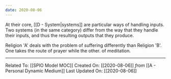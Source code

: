```yaml
---
date: 2020-08-06
---
```


At their core, [[D - System|systems]] are particular ways of handling inputs. Two systems (in the same category) differ from the way that they handle their inputs, and thus the resulting outputs that they produce. 

Religion 'A' deals with the problem of suffering differently than Religion 'B'. One takes the route of prayer while the other. of meditation.

---

Related To: [[SPIO Model MOC]]
Created On: [[2020-08-06]] *from* [[A - Personal Dynamic Medium]]
Last Updated On: [[2020-08-06]]